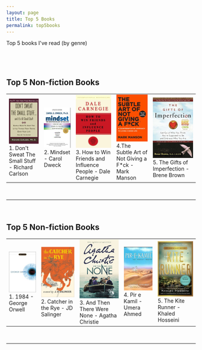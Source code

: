 ```yaml
---
layout: page
title: Top 5 Books
permalink: top5books
---
```


Top 5 books I've read (by genre)

## <br>

## Top 5 Non-fiction Books

<div class="twrapper" markdown="block">

|                                                                                                                                                                                       |                                                                                                               |                                                                                                                                                                                                     |                                                                                                                                                                               |                                                                                                                                                       |
| ------------------------------------------------------------------------------------------------------------------------------------------------------------------------------------- | ------------------------------------------------------------------------------------------------------------- | --------------------------------------------------------------------------------------------------------------------------------------------------------------------------------------------------- | ----------------------------------------------------------------------------------------------------------------------------------------------------------------------------- | ----------------------------------------------------------------------------------------------------------------------------------------------------- |
| <img width="140" alt="Don't Sweat The Small Stuff - Richard Carlson" src="public/don't sweat the small stuff - richard carlson.jpg"> 1. Don't Sweat The Small Stuff - Richard Carlson | <img width="140" alt="Mindset - Carol Dweck" src="public/Mindset - Carol Dweck.jpg"> 2. Mindset - Carol Dweck | <img width="140" alt="How to Win Friends and Influence People - Dale Carnegie" src="public/How to Win Friends and Influence People.jpg"> 3. How to Win Friends and Influence People - Dale Carnegie | <img width="140" alt="The Subtle Art of Not Giving a F\*ck - Mark Manson" src="public/The Subtle Art - Mark Manson.jpg"> 4.The Subtle Art of Not Giving a F\*ck - Mark Manson | <img width="140" alt="The Gifts of Imperfection - Brene Brown" src="public/the gifts of imperfection.jpg"> 5. The Gifts of Imperfection - Brene Brown |

</div>
<br>

---

<br>

## Top 5 Non-fiction Books

<div class="twrapper" markdown="block">

|                                                                                                                |                                                                                                                                                    |                                                                                                                                                                                  |                                                                                                      |                                                                                                                      |
| -------------------------------------------------------------------------------------------------------------- | -------------------------------------------------------------------------------------------------------------------------------------------------- | -------------------------------------------------------------------------------------------------------------------------------------------------------------------------------- | ---------------------------------------------------------------------------------------------------- | -------------------------------------------------------------------------------------------------------------------- |
| <img width="140" alt="1984 - George Orwell" src="public/1984 - George Orwell.jpg"><br> 1. 1984 - George Orwell | <img width="140" alt="Catcher in the Rye - JD Salinger" src="public/Catcher in the Rye - JD Salinger.jpg"><br> 2. Catcher in the Rye - JD Salinger | <img width="140" alt="And Then There Were None - Agatha Christie" src="public/And Then There Were None - Agatha Christie.jpg"><br> 3. And Then There Were None - Agatha Christie | <img width="140" alt="" src="public/Pir e Kamil - Umera Ahmed.jpg"><br> 4. Pir e Kamil - Umera Ahmed | <img width="140" alt="" src="public/The Kite Runner - Khaled Hosseini.jpg"><br> 5. The Kite Runner - Khaled Hosseini |

</div>

<br>

---

<br>
